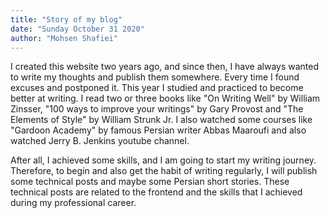 ```yaml
---
title: "Story of my blog"
date: "Sunday October 31 2020"
author: "Mohsen Shafiei"
---
```


I created this website two years ago, and since then, I have always wanted to write my thoughts and publish them somewhere.
Every time I found excuses and postponed it. This year I studied and practiced to become better at writing. I read two or three books like "On Writing Well" by William Zinsser, "100 ways to improve your writings" by Gary Provost and "The Elements of Style" by William Strunk Jr. I also watched some courses like "Gardoon Academy" by famous Persian writer Abbas Maaroufi and also watched Jerry B. Jenkins youtube channel.

After all, I achieved some skills, and I am going to start my writing journey. Therefore, to begin and also get the habit of writing regularly, I will publish some technical posts and maybe some Persian short stories. These technical posts are related to the frontend and the skills that I achieved during my professional career.
